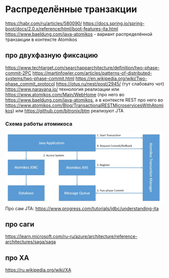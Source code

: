 # Распределённые транзакции

https://habr.com/ru/articles/580090/
https://docs.spring.io/spring-boot/docs/2.0.x/reference/html/boot-features-jta.html
https://www.baeldung.com/java-atomikos - вариант распределённой транзакции в контексте Atomikos

## про двухфазную фиксацию
https://www.techtarget.com/searchapparchitecture/definition/two-phase-commit-2PC
https://martinfowler.com/articles/patterns-of-distributed-systems/two-phase-commit.html
https://en.wikipedia.org/wiki/Two-phase_commit_protocol
https://otus.ru/nest/post/2945/ (тут слабовато чот)
https://www.narayana.io/ технология реализации
или https://www.atomikos.com/Main/WebHome
(про него во https://www.baeldung.com/java-atomikos, а в контексте REST про него во https://www.atomikos.com/Blog/TransactionalRESTMicroservicesWithAtomikos)
или https://github.com/bitronix/btm
реализуют JTA
### Схема работы атомикоса
![img.png](img.png)
Про сам JTA:
https://www.progress.com/tutorials/jdbc/understanding-jta
## про саги
https://learn.microsoft.com/ru-ru/azure/architecture/reference-architectures/saga/saga
## про XA
https://ru.wikipedia.org/wiki/XA



